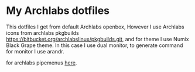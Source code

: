 # My Archlabs dotfiles
This dotfiles I get from default Archlabs openbox, However I use Archlabs icons from archlabs pkgbuilds https://bitbucket.org/archlabslinux/pkgbuilds.git, and for theme I use Numix Black Grape theme. In this case I use dual monitor, to generate command for monitor I use arandr.

for archlabs pipemenus [here](https://github.com/Acidburn0zzz/Archlabs-Pipemenus).
